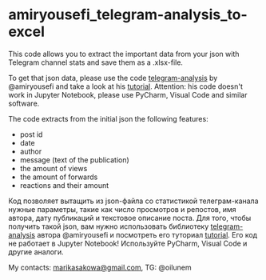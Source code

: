 # amiryousefi_telegram-analysis_to-excel
This code allows you to extract the important data from your json with Telegram channel stats and save them as a .xlsx-file.

To get that json data, please use the code [telegram-analysis](https://github.com/amiryousefi/telegram-analysis/tree/master) by @amiryousefi and take a look at his [tutorial](https://www.youtube.com/watch?v=aU1p-F7gDo4). Attention: his code doesn't work in Jupyter Notebook, please use PyCharm, Visual Code and similar software.

The code extracts from the initial json the following features:
* post id
* date
* author
* message (text of the publication)
* the amount of views
* the amount of forwards
* reactions and their amount

Код позволяет вытащить из json-файла со статистикой телеграм-канала нужные параметры, такие как число просмотров и репостов, имя автора, дату публикаций и текстовое описание поста. Для того, чтобы получить такой json, вам нужно использовать библиотеку [telegram-analysis](https://github.com/amiryousefi/telegram-analysis/tree/master) автора @amiryousefi и посмотреть его туториал [tutorial](https://www.youtube.com/watch?v=aU1p-F7gDo4). Его код не работает в Jupyter Notebook! Используйте PyCharm, Visual Code и другие аналоги. 

My contacts: marikasakowa@gmail.com, TG: @oilunem
